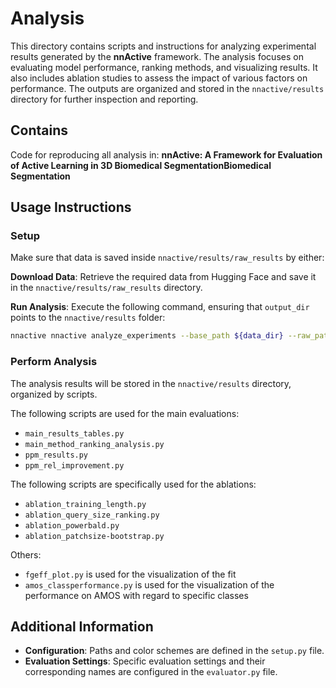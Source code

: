 # Analysis

This directory contains scripts and instructions for analyzing experimental results generated by the **nnActive** framework. The analysis focuses on evaluating model performance, ranking methods, and visualizing results. It also includes ablation studies to assess the impact of various factors on performance. The outputs are organized and stored in the `nnactive/results` directory for further inspection and reporting.

## Contains
Code for reproducing all analysis in: **nnActive: A Framework for Evaluation of Active Learning in 3D Biomedical SegmentationBiomedical Segmentation**

## Usage Instructions

### Setup
Make sure that data is saved inside `nnactive/results/raw_results` by either:

**Download Data**: Retrieve the required data from Hugging Face and save it in the `nnactive/results/raw_results` directory.


**Run Analysis**: Execute the following command, ensuring that `output_dir` points to the `nnactive/results` folder:
```bash
nnactive nnactive analyze_experiments --base_path ${data_dir} --raw_path ${data_dir} --output_path ${output_dir}
```

### Perform Analysis
The analysis results will be stored in the `nnactive/results` directory, organized by scripts.

The following scripts are used for the main evaluations:
- `main_results_tables.py`
- `main_method_ranking_analysis.py`
- `ppm_results.py`
- `ppm_rel_improvement.py`

The following scripts are specifically used for the ablations:
- `ablation_training_length.py`
- `ablation_query_size_ranking.py`
- `ablation_powerbald.py`
- `ablation_patchsize-bootstrap.py`

Others:
- `fgeff_plot.py` is used for the visualization of the fit
- `amos_classperformance.py` is used for the visualization of the performance on AMOS with regard to specific classes

## Additional Information

- **Configuration**: Paths and color schemes are defined in the `setup.py` file.
- **Evaluation Settings**: Specific evaluation settings and their corresponding names are configured in the `evaluator.py` file.
